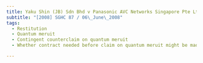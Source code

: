 ```yaml
---
title: Yaku Shin (JB) Sdn Bhd v Panasonic AVC Networks Singapore Pte Ltd and Another
subtitle: "[2008] SGHC 87 / 06\_June\_2008"
tags:
  - Restitution
  - Quantum meruit
  - Contingent counterclaim on quantum meruit
  - Whether contract needed before claim on quantum meruit might be made

---
```


